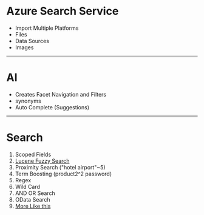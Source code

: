 # Azure Search Service

* Import Multiple Platforms
* Files
* Data Sources
* Images


---

# AI
* Creates Facet Navigation and Filters
* synonyms
* Auto Complete (Suggestions)

---


# Search
1. Scoped Fields
1. [Lucene Fuzzy Search](https://docs.microsoft.com/en-us/azure/search/query-lucene-syntax) 
1. Proximity Search ("hotel airport"~5)
1. Term Boosting (product2^2 password)
1. Regex
1. Wild Card
1. AND OR Search
1. OData Search
2. [More Like this](https://docs.microsoft.com/en-us/azure/search/search-more-like-this)

